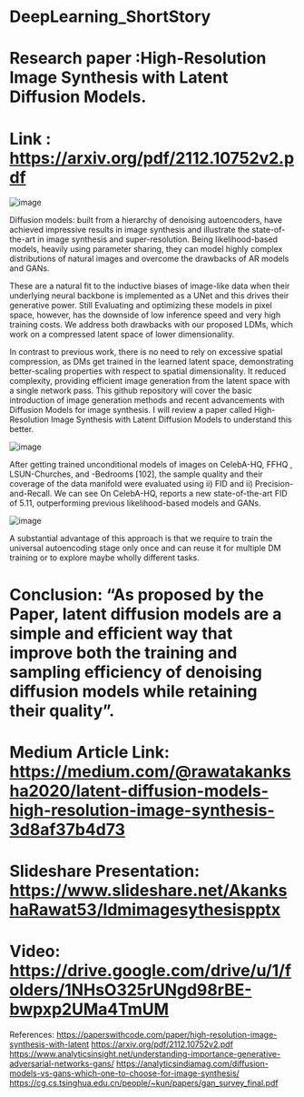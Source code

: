 # DeepLearning_ShortStory
# Research paper  :High-Resolution Image Synthesis with Latent Diffusion Models. 
# Link : https://arxiv.org/pdf/2112.10752v2.pdf


![image](https://user-images.githubusercontent.com/77387431/163652361-cc98a427-b3b4-4ea6-a510-32101b3b8a75.png)


Diffusion models: built from a hierarchy of denoising autoencoders, have achieved impressive results in image synthesis and illustrate the state-of-the-art in image synthesis and super-resolution.
Being likelihood-based models, heavily using parameter sharing, they can model highly complex distributions of natural images and overcome the drawbacks of AR models and GANs.

These are a natural fit to the inductive biases of image-like data when their underlying neural backbone is implemented as a UNet and this drives their generative power. Still Evaluating and optimizing these models in pixel space, however, has the downside of low inference speed and very high training costs. We address both drawbacks with our proposed LDMs, which work on a compressed latent space of lower dimensionality.

In contrast to previous work, there is no need to rely on excessive spatial compression, as DMs get trained in the learned latent space, demonstrating better-scaling properties with respect to spatial dimensionality.
It reduced complexity, providing efficient image generation from the latent space with a single network pass.
This github repository will cover the basic introduction of image generation methods and recent advancements with Diffusion Models for image synthesis. I will review a paper called High-Resolution Image Synthesis with Latent Diffusion Models to understand this better.

![image](https://user-images.githubusercontent.com/77387431/163652348-6b02d0b8-67fc-4028-b94d-3ab9c1f05270.png)


After getting trained unconditional models of images on CelebA-HQ, FFHQ , LSUN-Churches, and -Bedrooms [102], the sample quality and their coverage of the data manifold were evaluated using ii) FID and ii) Precision-and-Recall.
We can see On CelebA-HQ, reports a new state-of-the-art FID of 5.11, outperforming previous likelihood-based models and GANs.

![image](https://user-images.githubusercontent.com/77387431/163652313-0b1373b5-78f0-45ec-8d2d-21d361588217.png)


A substantial advantage of this approach is that we require to train the universal autoencoding stage only once and can reuse it for multiple DM training or to explore maybe wholly different tasks.

# Conclusion: “As proposed by the Paper, latent diffusion models are a simple and efficient way that improve both the training and sampling efficiency of denoising diffusion models while retaining their quality”.




# Medium Article Link: https://medium.com/@rawatakanksha2020/latent-diffusion-models-high-resolution-image-synthesis-3d8af37b4d73

# Slideshare Presentation: https://www.slideshare.net/AkankshaRawat53/ldmimagesythesispptx

# Video: https://drive.google.com/drive/u/1/folders/1NHsO325rUNgd98rBE-bwpxp2UMa4TmUM



References:
https://paperswithcode.com/paper/high-resolution-image-synthesis-with-latent
https://arxiv.org/pdf/2112.10752v2.pdf
https://www.analyticsinsight.net/understanding-importance-generative-adversarial-networks-gans/
https://analyticsindiamag.com/diffusion-models-vs-gans-which-one-to-choose-for-image-synthesis/
https://cg.cs.tsinghua.edu.cn/people/~kun/papers/gan_survey_final.pdf
